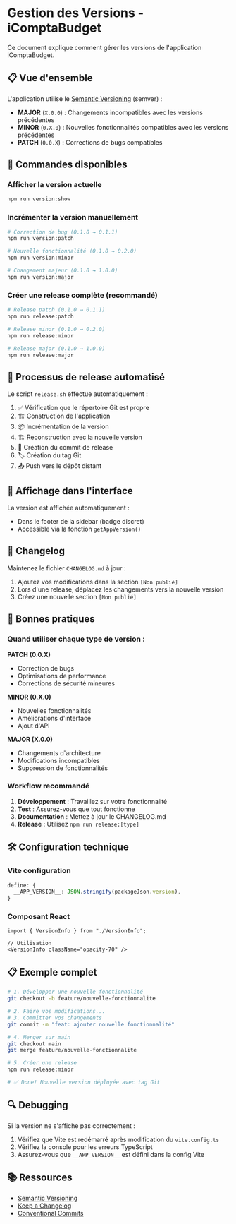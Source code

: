 # Gestion des Versions - iComptaBudget

Ce document explique comment gérer les versions de l'application iComptaBudget.

## 📋 Vue d'ensemble

L'application utilise le [Semantic Versioning](https://semver.org/lang/fr/) (semver) :

- **MAJOR** (`X.0.0`) : Changements incompatibles avec les versions précédentes
- **MINOR** (`0.X.0`) : Nouvelles fonctionnalités compatibles avec les versions précédentes  
- **PATCH** (`0.0.X`) : Corrections de bugs compatibles

## 🚀 Commandes disponibles

### Afficher la version actuelle
```bash
npm run version:show
```

### Incrémenter la version manuellement
```bash
# Correction de bug (0.1.0 → 0.1.1)
npm run version:patch

# Nouvelle fonctionnalité (0.1.0 → 0.2.0)
npm run version:minor

# Changement majeur (0.1.0 → 1.0.0)
npm run version:major
```

### Créer une release complète (recommandé)
```bash
# Release patch (0.1.0 → 0.1.1)
npm run release:patch

# Release minor (0.1.0 → 0.2.0)
npm run release:minor

# Release major (0.1.0 → 1.0.0)
npm run release:major
```

## 🔄 Processus de release automatisé

Le script `release.sh` effectue automatiquement :

1. ✅ Vérification que le répertoire Git est propre
2. 🏗️ Construction de l'application
3. 📦 Incrémentation de la version
4. 🏗️ Reconstruction avec la nouvelle version
5. 📝 Création du commit de release
6. 🏷️ Création du tag Git
7. 📤 Push vers le dépôt distant

## 📱 Affichage dans l'interface

La version est affichée automatiquement :
- Dans le footer de la sidebar (badge discret)
- Accessible via la fonction `getAppVersion()`

## 📝 Changelog

Maintenez le fichier `CHANGELOG.md` à jour :

1. Ajoutez vos modifications dans la section `[Non publié]`
2. Lors d'une release, déplacez les changements vers la nouvelle version
3. Créez une nouvelle section `[Non publié]`

## 🎯 Bonnes pratiques

### Quand utiliser chaque type de version :

**PATCH (0.0.X)**
- Correction de bugs
- Optimisations de performance
- Corrections de sécurité mineures

**MINOR (0.X.0)**
- Nouvelles fonctionnalités
- Améliorations d'interface
- Ajout d'API

**MAJOR (X.0.0)**
- Changements d'architecture
- Modifications incompatibles
- Suppression de fonctionnalités

### Workflow recommandé

1. **Développement** : Travaillez sur votre fonctionnalité
2. **Test** : Assurez-vous que tout fonctionne
3. **Documentation** : Mettez à jour le CHANGELOG.md
4. **Release** : Utilisez `npm run release:[type]`

## 🛠️ Configuration technique

### Vite configuration
```typescript
define: {
  __APP_VERSION__: JSON.stringify(packageJson.version),
}
```

### Composant React
```tsx
import { VersionInfo } from "./VersionInfo";

// Utilisation
<VersionInfo className="opacity-70" />
```

## 📋 Exemple complet

```bash
# 1. Développer une nouvelle fonctionnalité
git checkout -b feature/nouvelle-fonctionnalite

# 2. Faire vos modifications...
# 3. Committer vos changements
git commit -m "feat: ajouter nouvelle fonctionnalité"

# 4. Merger sur main
git checkout main
git merge feature/nouvelle-fonctionnalite

# 5. Créer une release
npm run release:minor

# ✅ Done! Nouvelle version déployée avec tag Git
```

## 🔍 Debugging

Si la version ne s'affiche pas correctement :

1. Vérifiez que Vite est redémarré après modification du `vite.config.ts`
2. Vérifiez la console pour les erreurs TypeScript
3. Assurez-vous que `__APP_VERSION__` est défini dans la config Vite

## 📚 Ressources

- [Semantic Versioning](https://semver.org/lang/fr/)
- [Keep a Changelog](https://keepachangelog.com/fr/1.0.0/)
- [Conventional Commits](https://www.conventionalcommits.org/fr/)
